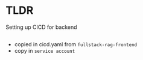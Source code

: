 # TLDR

Setting up CICD for backend

##

- copied in cicd.yaml from `fullstack-rag-frontend` 
- copy in `service account`